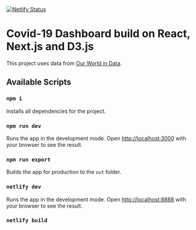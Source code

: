 [![Netlify Status](https://api.netlify.com/api/v1/badges/eef4bb91-d234-4c51-8619-83bcaaf46a58/deploy-status)](https://app.netlify.com/sites/covid-dashboard-app/deploys)

# Covid-19 Dashboard build on React, Next.js and D3.js

This project uses data from [Our World in Data](https://ourworldindata.org/coronavirus).

## Available Scripts

### `npm i`

Installs all dependencies for the project.

### `npm run dev`

Runs the app in the development mode.
Open [http://localhost:3000](http://localhost:3000) with your browser to see the result.

### `npm run export`

Builds the app for production to the `out` folder.

### `netlify dev`

Runs the app in the development mode.
Open [http://localhost:8888](http://localhost:8888) with your browser to see the result.

### `netlify build`
